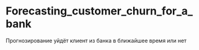 # Forecasting_customer_churn_for_a_bank
Прогнозирование уйдёт клиент из банка в ближайшее время или нет

